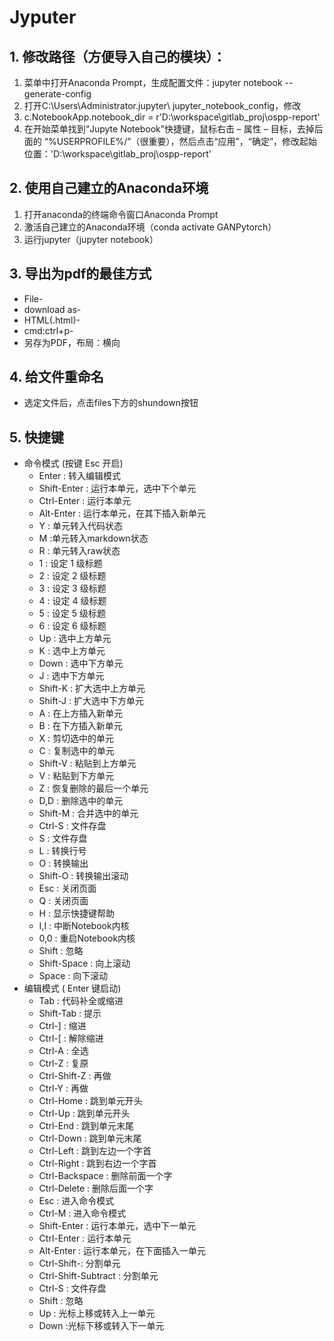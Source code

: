 # Jyputer

## 1. 修改路径（方便导入自己的模块）：
1. 菜单中打开Anaconda Prompt，生成配置文件：jupyter notebook --generate-config
1. 打开C:\Users\Administrator\.jupyter\ jupyter_notebook_config，修改
1. c.NotebookApp.notebook_dir = r'D:\workspace\gitlab_proj\ospp-report'
1. 在开始菜单找到“Jupyte Notebook”快捷键，鼠标右击 – 属性 – 目标，去掉后面的 “%USERPROFILE%/”（很重要），然后点击“应用”，“确定”，修改起始位置：'D:\workspace\gitlab_proj\ospp-report'

## 2. 使用自己建立的Anaconda环境
1. 打开anaconda的终端命令窗口Anaconda Prompt
1. 激活自己建立的Anaconda环境（conda activate GANPytorch）
1. 运行jupyter（jupyter notebook）

## 3. 导出为pdf的最佳方式
- File-
- download as-
- HTML(.html)-
- cmd:ctrl+p-
- 另存为PDF，布局：横向

## 4. 给文件重命名
- 选定文件后，点击files下方的shundown按钮


## 5. 快捷键

- 命令模式 (按键 Esc 开启)
	- Enter : 转入编辑模式
	- Shift-Enter : 运行本单元，选中下个单元
	- Ctrl-Enter : 运行本单元
	- Alt-Enter : 运行本单元，在其下插入新单元
	- Y : 单元转入代码状态
	- M :单元转入markdown状态
	- R : 单元转入raw状态
	- 1 : 设定 1 级标题
	- 2 : 设定 2 级标题
	- 3 : 设定 3 级标题
	- 4 : 设定 4 级标题
	- 5 : 设定 5 级标题
	- 6 : 设定 6 级标题
	- Up : 选中上方单元
	- K : 选中上方单元
	- Down : 选中下方单元
	- J : 选中下方单元
	- Shift-K : 扩大选中上方单元
	- Shift-J : 扩大选中下方单元
	- A : 在上方插入新单元
	- B : 在下方插入新单元
	- X : 剪切选中的单元
	- C : 复制选中的单元
	- Shift-V : 粘贴到上方单元
	- V : 粘贴到下方单元
	- Z : 恢复删除的最后一个单元
	- D,D : 删除选中的单元
	- Shift-M : 合并选中的单元
	- Ctrl-S : 文件存盘
	- S : 文件存盘
	- L : 转换行号
	- O : 转换输出
	- Shift-O : 转换输出滚动
	- Esc : 关闭页面
	- Q : 关闭页面
	- H : 显示快捷键帮助
	- I,I : 中断Notebook内核
	- 0,0 : 重启Notebook内核
	- Shift : 忽略
	- Shift-Space : 向上滚动
	- Space : 向下滚动
- 编辑模式 ( Enter 键启动)
	- Tab : 代码补全或缩进
	- Shift-Tab : 提示
	- Ctrl-] : 缩进
	- Ctrl-[ : 解除缩进
	- Ctrl-A : 全选
	- Ctrl-Z : 复原
	- Ctrl-Shift-Z : 再做
	- Ctrl-Y : 再做
	- Ctrl-Home : 跳到单元开头
	- Ctrl-Up : 跳到单元开头
	- Ctrl-End : 跳到单元末尾
	- Ctrl-Down : 跳到单元末尾
	- Ctrl-Left : 跳到左边一个字首
	- Ctrl-Right : 跳到右边一个字首
	- Ctrl-Backspace : 删除前面一个字
	- Ctrl-Delete : 删除后面一个字
	- Esc : 进入命令模式
	- Ctrl-M : 进入命令模式
	- Shift-Enter : 运行本单元，选中下一单元
	- Ctrl-Enter : 运行本单元
	- Alt-Enter : 运行本单元，在下面插入一单元
	- Ctrl-Shift-: 分割单元
	- Ctrl-Shift-Subtract : 分割单元
	- Ctrl-S : 文件存盘
	- Shift : 忽略
	- Up : 光标上移或转入上一单元
	- Down :光标下移或转入下一单元

